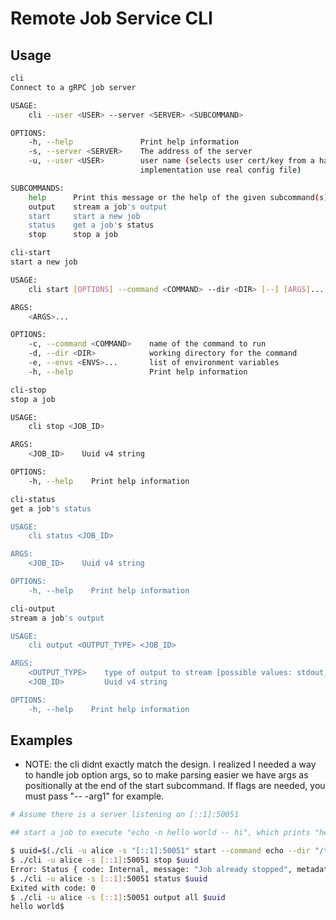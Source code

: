 # Remote Job Service CLI

## Usage
```sh
cli 
Connect to a gRPC job server

USAGE:
    cli --user <USER> --server <SERVER> <SUBCOMMAND>

OPTIONS:
    -h, --help               Print help information
    -s, --server <SERVER>    The address of the server
    -u, --user <USER>        user name (selects user cert/key from a hard-coded path TODO: real
                             implementation use real config file)

SUBCOMMANDS:
    help      Print this message or the help of the given subcommand(s)
    output    stream a job's output
    start     start a new job
    status    get a job's status
    stop      stop a job
```

```sh
cli-start 
start a new job

USAGE:
    cli start [OPTIONS] --command <COMMAND> --dir <DIR> [--] [ARGS]...

ARGS:
    <ARGS>...    

OPTIONS:
    -c, --command <COMMAND>    name of the command to run
    -d, --dir <DIR>            working directory for the command
    -e, --envs <ENVS>...       list of environment variables
    -h, --help                 Print help information
```

```sh
cli-stop 
stop a job

USAGE:
    cli stop <JOB_ID>

ARGS:
    <JOB_ID>    Uuid v4 string

OPTIONS:
    -h, --help    Print help information
```

```sh
cli-status 
get a job's status

USAGE:
    cli status <JOB_ID>

ARGS:
    <JOB_ID>    Uuid v4 string

OPTIONS:
    -h, --help    Print help information
```

```sh
cli-output 
stream a job's output

USAGE:
    cli output <OUTPUT_TYPE> <JOB_ID>

ARGS:
    <OUTPUT_TYPE>    type of output to stream [possible values: stdout, stderr, all]
    <JOB_ID>         Uuid v4 string

OPTIONS:
    -h, --help    Print help information
```

## Examples

* NOTE: the cli didnt exactly match the design. I realized I needed a way to handle job option args,
        so to make parsing easier we have args as positionally at the end of the start subcommand.
        If flags are needed, you must pass "-- -arg1" for example.
```sh
# Assume there is a server listening on [::1]:50051

## start a job to execute "echo -n hello world -- hi", which prints "hello world -- hi" with no trailing newline.

$ uuid=$(./cli -u alice -s "[::1]:50051" start --command echo --dir "/tmp" -- -n hello world -- hi)
$ ./cli -u alice -s [::1]:50051 stop $uuid
Error: Status { code: Internal, message: "Job already stopped", metadata: MetadataMap { headers: {"content-type": "application/grpc", "date": "Tue, 05 Apr 2022 08:43:05 GMT"} }, source: None }
$ ./cli -u alice -s [::1]:50051 status $uuid
Exited with code: 0
$ ./cli -u alice -s [::1]:50051 output all $uuid
hello world$
```
